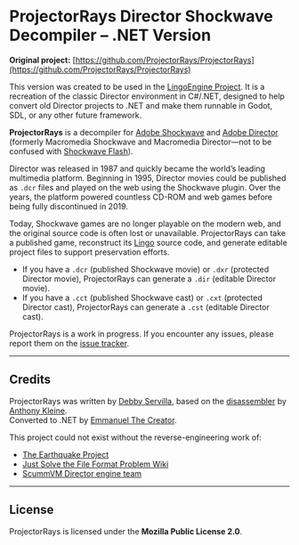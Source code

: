 # ProjectorRays Director Shockwave Decompiler – .NET Version

**Original project:** [https://github.com/ProjectorRays/ProjectorRays](https://github.com/ProjectorRays/ProjectorRays)

This version was created to be used in the [LingoEngine Project](https://github.com/EmmanuelTheCreator/LingoEngine). It is a recreation of the classic Director environment in C#/.NET, designed to help convert old Director projects to .NET and make them runnable in Godot, SDL, or any other future framework.

**ProjectorRays** is a decompiler for [Adobe Shockwave](https://en.wikipedia.org/wiki/Adobe_Shockwave) and [Adobe Director](https://en.wikipedia.org/wiki/Adobe_Director) (formerly Macromedia Shockwave and Macromedia Director—not to be confused with [Shockwave Flash](https://en.wikipedia.org/wiki/Adobe_Flash)).

Director was released in 1987 and quickly became the world’s leading multimedia platform. Beginning in 1995, Director movies could be published as `.dcr` files and played on the web using the Shockwave plugin. Over the years, the platform powered countless CD-ROM and web games before being fully discontinued in 2019.

Today, Shockwave games are no longer playable on the modern web, and the original source code is often lost or unavailable. ProjectorRays can take a published game, reconstruct its [Lingo](https://en.wikipedia.org/wiki/Lingo_(programming_language)) source code, and generate editable project files to support preservation efforts.

- If you have a `.dcr` (published Shockwave movie) or `.dxr` (protected Director movie), ProjectorRays can generate a `.dir` (editable Director movie).
- If you have a `.cct` (published Shockwave cast) or `.cxt` (protected Director cast), ProjectorRays can generate a `.cst` (editable Director cast).

ProjectorRays is a work in progress. If you encounter any issues, please report them on the [issue tracker](https://github.com/ProjectorRays/ProjectorRays/issues).

---

## Credits

ProjectorRays was written by [Debby Servilla](https://github.com/djsrv), based on the [disassembler](https://github.com/Brian151/OpenShockwave/blob/50b3606809b3c8dad13ee41ae20bcbfa70eb3606/tools/lscrtoscript/js/projectorrays.js) by [Anthony Kleine](https://github.com/tomysshadow).  
Converted to .NET by [Emmanuel The Creator](https://github.com/EmmanuelTheCreator).

This project could not exist without the reverse-engineering work of:

- [The Earthquake Project](https://github.com/Earthquake-Project)  
- [Just Solve the File Format Problem Wiki](http://fileformats.archiveteam.org/wiki/Lingo_bytecode)  
- [ScummVM Director engine team](https://www.scummvm.org/credits/#:~:text=Director:)

---

## License

ProjectorRays is licensed under the **Mozilla Public License 2.0**.
